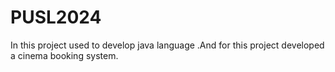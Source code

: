 # PUSL2024
In this project used to develop java language .And for this project developed a cinema booking system.
